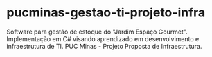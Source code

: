 # pucminas-gestao-ti-projeto-infra
Software para gestão de estoque do "Jardim Espaço Gourmet". Implementação em C# visando aprendizado em desenvolvimento e infraestrutura de TI. PUC Minas -  Projeto Proposta de Infraestrutura. 
